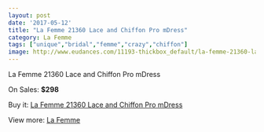 ```yaml
---
layout: post
date: '2017-05-12'
title: "La Femme 21360 Lace and Chiffon Pro mDress"
category: La Femme
tags: ["unique","bridal","femme","crazy","chiffon"]
image: http://www.eudances.com/11193-thickbox_default/la-femme-21360-lace-and-chiffon-pro-mdress.jpg
---
```

La Femme 21360 Lace and Chiffon Pro mDress

On Sales: **$298**
<a href="https://www.eudances.com/en/la-femme/3569-la-femme-21360-lace-and-chiffon-pro-mdress.html"><amp-img layout="responsive" width="600" height="600" src="//www.eudances.com/11193-thickbox_default/la-femme-21360-lace-and-chiffon-pro-mdress.jpg" alt="La Femme 21360 Lace and Chiffon Pro mDress 0" /></a>
<a href="https://www.eudances.com/en/la-femme/3569-la-femme-21360-lace-and-chiffon-pro-mdress.html"><amp-img layout="responsive" width="600" height="600" src="//www.eudances.com/11196-thickbox_default/la-femme-21360-lace-and-chiffon-pro-mdress.jpg" alt="La Femme 21360 Lace and Chiffon Pro mDress 1" /></a>
<a href="https://www.eudances.com/en/la-femme/3569-la-femme-21360-lace-and-chiffon-pro-mdress.html"><amp-img layout="responsive" width="600" height="600" src="//www.eudances.com/11195-thickbox_default/la-femme-21360-lace-and-chiffon-pro-mdress.jpg" alt="La Femme 21360 Lace and Chiffon Pro mDress 2" /></a>
<a href="https://www.eudances.com/en/la-femme/3569-la-femme-21360-lace-and-chiffon-pro-mdress.html"><amp-img layout="responsive" width="600" height="600" src="//www.eudances.com/11194-thickbox_default/la-femme-21360-lace-and-chiffon-pro-mdress.jpg" alt="La Femme 21360 Lace and Chiffon Pro mDress 3" /></a>

Buy it: [La Femme 21360 Lace and Chiffon Pro mDress](https://www.eudances.com/en/la-femme/3569-la-femme-21360-lace-and-chiffon-pro-mdress.html "La Femme 21360 Lace and Chiffon Pro mDress")

View more: [La Femme](https://www.eudances.com/en/72-La-Femme "La Femme")